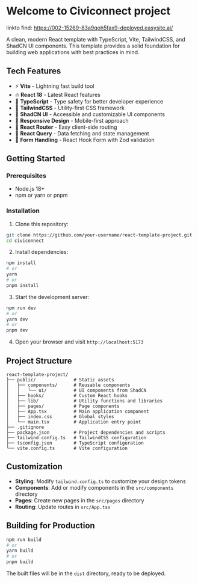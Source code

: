 # Welcome to Civiconnect project
linkto find:
https://002-15269-83a9qoh5fax9-deployed.easysite.ai/

A clean, modern React template with TypeScript, Vite, TailwindCSS, and ShadCN UI components. This template provides a solid foundation for building web applications with best practices in mind.

## Tech Features

- ⚡️ **Vite** - Lightning fast build tool
- 🔥 **React 18** - Latest React features
- 🧩 **TypeScript** - Type safety for better developer experience
- 🎨 **TailwindCSS** - Utility-first CSS framework
- 🧰 **ShadCN UI** - Accessible and customizable UI components
- 📱 **Responsive Design** - Mobile-first approach
- 🧭 **React Router** - Easy client-side routing
- 🔄 **React Query** - Data fetching and state management
- 🧪 **Form Handling** - React Hook Form with Zod validation

## Getting Started

### Prerequisites

- Node.js 18+ 
- npm or yarn or pnpm

### Installation

1. Clone this repository:
```bash
git clone https://github.com/your-username/react-template-project.git
cd civiconnect

```

2. Install dependencies:
```bash
npm install
# or
yarn
# or
pnpm install
```

3. Start the development server:
```bash
npm run dev
# or
yarn dev
# or
pnpm dev
```

4. Open your browser and visit `http://localhost:5173`

## Project Structure

```
react-template-project/
├── public/              # Static assets
│   ├── components/      # Reusable components
│   │   └── ui/          # UI components from ShadCN
│   ├── hooks/           # Custom React hooks
│   ├── lib/             # Utility functions and libraries
│   ├── pages/           # Page components
│   ├── App.tsx          # Main application component
│   ├── index.css        # Global styles
│   └── main.tsx         # Application entry point
├── .gitignore
├── package.json         # Project dependencies and scripts
├── tailwind.config.ts   # TailwindCSS configuration
├── tsconfig.json        # TypeScript configuration
└── vite.config.ts       # Vite configuration
```

## Customization

- **Styling**: Modify `tailwind.config.ts` to customize your design tokens
- **Components**: Add or modify components in the `src/components` directory
- **Pages**: Create new pages in the `src/pages` directory
- **Routing**: Update routes in `src/App.tsx`

## Building for Production

```bash
npm run build
# or
yarn build
# or
pnpm build
```

The built files will be in the `dist` directory, ready to be deployed.
